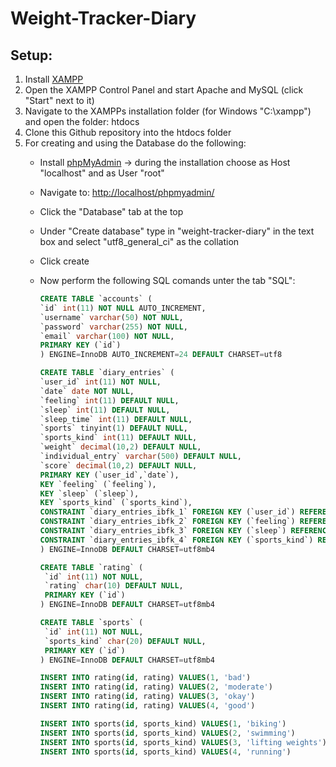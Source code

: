 # Weight-Tracker-Diary

## Setup:
1. Install [XAMPP](https://www.apachefriends.org/de/index.html)
2. Open the XAMPP Control Panel and start Apache and MySQL (click "Start" next to it)
3. Navigate to the XAMPPs installation folder (for Windows "C:\xampp") and open the folder: htdocs
4. Clone this Github repository into the htdocs folder
5. For creating and using the Database do the following:
    * Install [phpMyAdmin](https://www.phpmyadmin.net/) -> during the installation choose as Host "localhost" and as User "root"
    * Navigate to: [http://localhost/phpmyadmin/](http://localhost/phpmyadmin/)
    * Click the "Database" tab at the top
    * Under "Create database" type in "weight-tracker-diary" in the text box and select "utf8_general_ci" as the collation
    * Click create
    * Now perform the following SQL comands unter the tab "SQL":

         ```SQL
         CREATE TABLE `accounts` (
         `id` int(11) NOT NULL AUTO_INCREMENT,
         `username` varchar(50) NOT NULL,
         `password` varchar(255) NOT NULL,
         `email` varchar(100) NOT NULL,
         PRIMARY KEY (`id`)
         ) ENGINE=InnoDB AUTO_INCREMENT=24 DEFAULT CHARSET=utf8
         ``` 

         ```SQL
         CREATE TABLE `diary_entries` (
         `user_id` int(11) NOT NULL,
         `date` date NOT NULL,
         `feeling` int(11) DEFAULT NULL,
         `sleep` int(11) DEFAULT NULL,
         `sleep_time` int(11) DEFAULT NULL,
         `sports` tinyint(1) DEFAULT NULL,
         `sports_kind` int(11) DEFAULT NULL,
         `weight` decimal(10,2) DEFAULT NULL,
         `individual_entry` varchar(500) DEFAULT NULL,
         `score` decimal(10,2) DEFAULT NULL,
         PRIMARY KEY (`user_id`,`date`),
         KEY `feeling` (`feeling`),
         KEY `sleep` (`sleep`),
         KEY `sports_kind` (`sports_kind`),
         CONSTRAINT `diary_entries_ibfk_1` FOREIGN KEY (`user_id`) REFERENCES `accounts` (`id`) ON DELETE CASCADE ON UPDATE CASCADE,
         CONSTRAINT `diary_entries_ibfk_2` FOREIGN KEY (`feeling`) REFERENCES `rating` (`id`) ON DELETE CASCADE ON UPDATE CASCADE,
         CONSTRAINT `diary_entries_ibfk_3` FOREIGN KEY (`sleep`) REFERENCES `rating` (`id`) ON DELETE CASCADE ON UPDATE CASCADE,
         CONSTRAINT `diary_entries_ibfk_4` FOREIGN KEY (`sports_kind`) REFERENCES `sports` (`id`) ON DELETE CASCADE ON UPDATE CASCADE
         ) ENGINE=InnoDB DEFAULT CHARSET=utf8mb4
        ``` 

        ```SQL
        CREATE TABLE `rating` (
         `id` int(11) NOT NULL,
         `rating` char(10) DEFAULT NULL,
         PRIMARY KEY (`id`)
        ) ENGINE=InnoDB DEFAULT CHARSET=utf8mb4
        ```

        ```SQL    	
        CREATE TABLE `sports` (
         `id` int(11) NOT NULL,
         `sports_kind` char(20) DEFAULT NULL,
         PRIMARY KEY (`id`)
        ) ENGINE=InnoDB DEFAULT CHARSET=utf8mb4
        ``` 
        ```SQL
        INSERT INTO rating(id, rating) VALUES(1, 'bad')
        INSERT INTO rating(id, rating) VALUES(2, 'moderate')
        INSERT INTO rating(id, rating) VALUES(3, 'okay')
        INSERT INTO rating(id, rating) VALUES(4, 'good')
        ```
        ```SQL
        INSERT INTO sports(id, sports_kind) VALUES(1, 'biking')
        INSERT INTO sports(id, sports_kind) VALUES(2, 'swimming')
        INSERT INTO sports(id, sports_kind) VALUES(3, 'lifting weights')
        INSERT INTO sports(id, sports_kind) VALUES(4, 'running')
        ```
    


